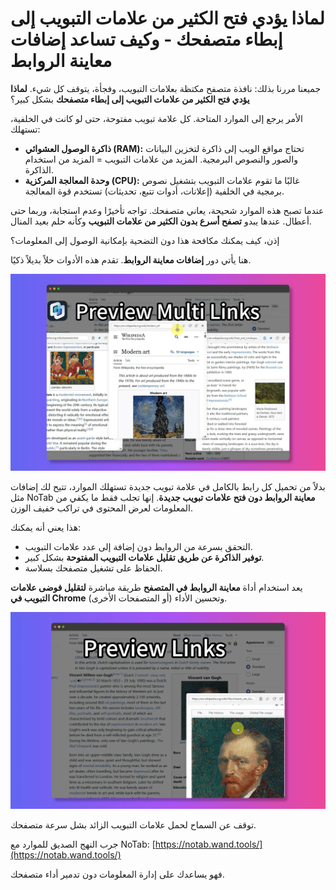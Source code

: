 # لماذا يؤدي فتح الكثير من علامات التبويب إلى إبطاء متصفحك - وكيف تساعد إضافات معاينة الروابط

جميعنا مررنا بذلك: نافذة متصفح مكتظة بعلامات التبويب، وفجأة، يتوقف كل شيء. **لماذا يؤدي فتح الكثير من علامات التبويب إلى إبطاء متصفحك** بشكل كبير؟

الأمر يرجع إلى الموارد المتاحة. كل علامة تبويب مفتوحة، حتى لو كانت في الخلفية، تستهلك:

*   **ذاكرة الوصول العشوائي (RAM):** تحتاج مواقع الويب إلى ذاكرة لتخزين البيانات والصور والنصوص البرمجية. المزيد من علامات التبويب = المزيد من استخدام الذاكرة.
*   **وحدة المعالجة المركزية (CPU):** غالبًا ما تقوم علامات التبويب بتشغيل نصوص برمجية في الخلفية (إعلانات، أدوات تتبع، تحديثات) تستخدم قوة المعالجة.

عندما تصبح هذه الموارد شحيحة، يعاني متصفحك. تواجه تأخيرًا وعدم استجابة، وربما حتى أعطال. عندها يبدو **تصفح أسرع بدون الكثير من علامات التبويب** وكأنه حلم بعيد المنال.

إذن، كيف يمكنك مكافحة هذا دون التضحية بإمكانية الوصول إلى المعلومات؟

هنا يأتي دور **إضافات معاينة الروابط**. تقدم هذه الأدوات حلاً بديلاً ذكيًا.

![توضيح استخدام الموارد - مفهومي](../images/notab1.png) <!-- قد يكون من الصعب العثور على صورة مباشرة لهذا، باستخدام مفهوم نائب -->

بدلاً من تحميل كل رابط بالكامل في علامة تبويب جديدة تستهلك الموارد، تتيح لك إضافات مثل NoTab **معاينة الروابط دون فتح علامات تبويب جديدة**. إنها تجلب فقط ما يكفي من المعلومات لعرض المحتوى في تراكب خفيف الوزن.

هذا يعني أنه يمكنك:

*   التحقق بسرعة من الروابط دون إضافة إلى عدد علامات التبويب.
*   **توفير الذاكرة عن طريق تقليل علامات التبويب المفتوحة** بشكل كبير.
*   الحفاظ على تشغيل متصفحك بسلاسة.

يعد استخدام أداة **معاينة الروابط في المتصفح** طريقة مباشرة **لتقليل فوضى علامات التبويب في Chrome** (أو المتصفحات الأخرى) وتحسين الأداء.

![NoTab يعاين رابطًا](../images/notab2.png)

توقف عن السماح لحمل علامات التبويب الزائد بشل سرعة متصفحك.

جرب النهج الصديق للموارد مع NoTab: [https://notab.wand.tools/](https://notab.wand.tools/)

فهو يساعدك على إدارة المعلومات دون تدمير أداء متصفحك.
